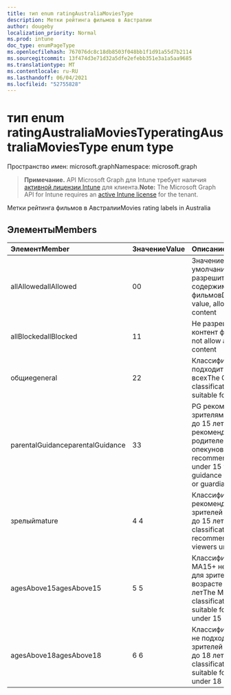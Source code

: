 ```yaml
---
title: тип enum ratingAustraliaMoviesType
description: Метки рейтинга фильмов в Австралии
author: dougeby
localization_priority: Normal
ms.prod: intune
doc_type: enumPageType
ms.openlocfilehash: 767076dc8c18db8503f048bb1f1d91a55d7b2114
ms.sourcegitcommit: 13f474d3e71d32a5dfe2efebb351e3a1a5aa9685
ms.translationtype: MT
ms.contentlocale: ru-RU
ms.lasthandoff: 06/04/2021
ms.locfileid: "52755828"
---
```

# <a name="ratingaustraliamoviestype-enum-type"></a><span data-ttu-id="ff1e5-103">тип enum ratingAustraliaMoviesType</span><span class="sxs-lookup"><span data-stu-id="ff1e5-103">ratingAustraliaMoviesType enum type</span></span>

<span data-ttu-id="ff1e5-104">Пространство имен: microsoft.graph</span><span class="sxs-lookup"><span data-stu-id="ff1e5-104">Namespace: microsoft.graph</span></span>

> <span data-ttu-id="ff1e5-105">**Примечание.** API Microsoft Graph для Intune требует наличия [активной лицензии Intune](https://go.microsoft.com/fwlink/?linkid=839381) для клиента.</span><span class="sxs-lookup"><span data-stu-id="ff1e5-105">**Note:** The Microsoft Graph API for Intune requires an [active Intune license](https://go.microsoft.com/fwlink/?linkid=839381) for the tenant.</span></span>

<span data-ttu-id="ff1e5-106">Метки рейтинга фильмов в Австралии</span><span class="sxs-lookup"><span data-stu-id="ff1e5-106">Movies rating labels in Australia</span></span>

## <a name="members"></a><span data-ttu-id="ff1e5-107">Элементы</span><span class="sxs-lookup"><span data-stu-id="ff1e5-107">Members</span></span>
|<span data-ttu-id="ff1e5-108">Элемент</span><span class="sxs-lookup"><span data-stu-id="ff1e5-108">Member</span></span>|<span data-ttu-id="ff1e5-109">Значение</span><span class="sxs-lookup"><span data-stu-id="ff1e5-109">Value</span></span>|<span data-ttu-id="ff1e5-110">Описание</span><span class="sxs-lookup"><span data-stu-id="ff1e5-110">Description</span></span>|
|:---|:---|:---|
|<span data-ttu-id="ff1e5-111">allAllowed</span><span class="sxs-lookup"><span data-stu-id="ff1e5-111">allAllowed</span></span>|<span data-ttu-id="ff1e5-112">0</span><span class="sxs-lookup"><span data-stu-id="ff1e5-112">0</span></span>|<span data-ttu-id="ff1e5-113">Значение по умолчанию, разрешить все содержимое фильмов</span><span class="sxs-lookup"><span data-stu-id="ff1e5-113">Default value, allow all movies content</span></span>|
|<span data-ttu-id="ff1e5-114">allBlocked</span><span class="sxs-lookup"><span data-stu-id="ff1e5-114">allBlocked</span></span>|<span data-ttu-id="ff1e5-115">1</span><span class="sxs-lookup"><span data-stu-id="ff1e5-115">1</span></span>|<span data-ttu-id="ff1e5-116">Не разрешайте контент фильмов</span><span class="sxs-lookup"><span data-stu-id="ff1e5-116">Do not allow any movies content</span></span>|
|<span data-ttu-id="ff1e5-117">общие</span><span class="sxs-lookup"><span data-stu-id="ff1e5-117">general</span></span>|<span data-ttu-id="ff1e5-118">2</span><span class="sxs-lookup"><span data-stu-id="ff1e5-118">2</span></span>|<span data-ttu-id="ff1e5-119">Классификация G подходит для всех</span><span class="sxs-lookup"><span data-stu-id="ff1e5-119">The G classification is suitable for everyone</span></span>|
|<span data-ttu-id="ff1e5-120">parentalGuidance</span><span class="sxs-lookup"><span data-stu-id="ff1e5-120">parentalGuidance</span></span>|<span data-ttu-id="ff1e5-121">3</span><span class="sxs-lookup"><span data-stu-id="ff1e5-121">3</span></span>|<span data-ttu-id="ff1e5-122">PG рекомендует зрителям в возрасте до 15 лет рекомендации родителей или опекунов</span><span class="sxs-lookup"><span data-stu-id="ff1e5-122">The PG recommends viewers under 15 with guidance from parents or guardians</span></span>|
|<span data-ttu-id="ff1e5-123">зрелый</span><span class="sxs-lookup"><span data-stu-id="ff1e5-123">mature</span></span>|<span data-ttu-id="ff1e5-124">4 </span><span class="sxs-lookup"><span data-stu-id="ff1e5-124">4</span></span>|<span data-ttu-id="ff1e5-125">Классификация M не рекомендуется для зрителей в возрасте до 15 лет</span><span class="sxs-lookup"><span data-stu-id="ff1e5-125">The M classification is not recommended for viewers under 15</span></span>|
|<span data-ttu-id="ff1e5-126">agesAbove15</span><span class="sxs-lookup"><span data-stu-id="ff1e5-126">agesAbove15</span></span>|<span data-ttu-id="ff1e5-127">5 </span><span class="sxs-lookup"><span data-stu-id="ff1e5-127">5</span></span>|<span data-ttu-id="ff1e5-128">Классификация MA15+ не подходит для зрителей в возрасте до 15 лет</span><span class="sxs-lookup"><span data-stu-id="ff1e5-128">The MA15+ classification is not suitable for viewers under 15</span></span>|
|<span data-ttu-id="ff1e5-129">agesAbove18</span><span class="sxs-lookup"><span data-stu-id="ff1e5-129">agesAbove18</span></span>|<span data-ttu-id="ff1e5-130">6 </span><span class="sxs-lookup"><span data-stu-id="ff1e5-130">6</span></span>|<span data-ttu-id="ff1e5-131">Классификация R18+ не подходит для зрителей в возрасте до 18 лет</span><span class="sxs-lookup"><span data-stu-id="ff1e5-131">The R18+ classification is not suitable for viewers under 18</span></span>|




